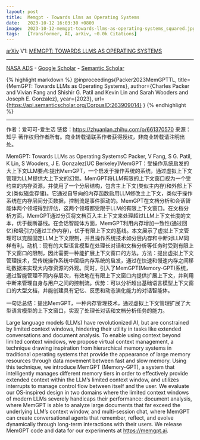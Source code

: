 ```yaml
---
layout: post
title:  Memgpt - Towards Llms as Operating Systems
date:   2023-10-12 16:03:30 +0800
image:  2023-10-12-memgpt-towards-llms-as-operating-systems_squared.jpg
tags:   [Transformer, AI, arXiv, ~0.0k Citations]
---
```


[arXiv](https://arxiv.org/abs/2310.08560) V1: [MEMGPT: TOWARDS LLMS AS OPERATING SYSTEMS](https://arxiv.org/pdf/2310.08560.pdf)

---
[NASA ADS](https) - 
[Google Scholar](https) - 
[Semantic Scholar](https://www.semanticscholar.org/paper/MemGPT%3A-Towards-LLMs-as-Operating-Systems-Packer-Fang/908dad62c0e43d80e3e3cb3c0402f7c71c70499c)

{% highlight markdown %}
@inproceedings{Packer2023MemGPTTL,
  title={MemGPT: Towards LLMs as Operating Systems},
  author={Charles Packer and Vivian Fang and Shishir G. Patil and Kevin Lin and Sarah Wooders and Joseph E. Gonzalez},
  year={2023},
  url={https://api.semanticscholar.org/CorpusID:263909014}
}
{% endhighlight %}

---
作者：爱可可-爱生活
链接：https://zhuanlan.zhihu.com/p/661370570
来源：知乎
著作权归作者所有。商业转载请联系作者获得授权，非商业转载请注明出处。

MemGPT: Towards LLMs as Operating SystemsC Packer, V Fang, S G. Patil, K Lin, S Wooders, J E. Gonzalez[UC Berkeley]MemGPT：受操作系统启发的大上下文LLM要点:提出MemGPT，一个启发于操作系统的系统，通过虚拟上下文管理为LLM提供大上下文的幻觉。MemGPT将LLM有限的上下文窗口视为一个受约束的内存资源，并使用了一个分层结构，包含主上下文(类似主内存)和外部上下文(类似磁盘存储)。它通过自导向的内存函数启用LLM修改主上下文，类似于操作系统在内存层间分页数据，控制流是事件驱动的。MemGPT在文档分析和会话智能体两个领域得到评估，这两个领域都受限于LLM的有限上下文窗口。在文档分析方面，MemGPT通过分页将文档页入主上下文来处理超过LLM上下文长度的文本，优于截断基线。在会话智能体方面，MemGPT利用内存增加一致性(通过回忆)和吸引力(通过工作内存)，优于有限上下文的基线。本文展示了虚拟上下文管理可以克服固定LLM上下文限制，并且操作系统技术如分层内存和中断对LLM同样有利。动机：现有的大型语言模型在处理长对话和文档分析等任务时受到有限上下文窗口的限制，因此需要一种能扩展上下文窗口的方法。方法：提出虚拟上下文管理技术，受传统操作系统中层级内存系统的启发，通过在快速和慢速内存之间移动数据来实现大内存资源的外观。同时，引入了MemGPT(Memory-GPT)系统，通过智能管理不同内存层次，有效地在有限上下文窗口内提供扩展上下文，并利用中断来管理自身与用户之间的控制流。优势：可以分析超出基础语言模型上下文窗口的大型文档，并能创建具有记忆、反思和动态演化能力的对话智能体。

一句话总结：提出MemGPT，一种内存管理技术，通过虚拟上下文管理扩展了大型语言模型的上下文窗口，实现了处理长对话和文档分析任务的能力。 

Large language models (LLMs) have revolutionized AI, but are constrained by limited context windows, hindering their utility in tasks like extended conversations and document analysis. To enable using context beyond limited context windows, we propose virtual context management, a technique drawing inspiration from hierarchical memory systems in traditional operating systems that provide the appearance of large memory resources through data movement between fast and slow memory. Using this technique, we introduce MemGPT (Memory-GPT), a system that intelligently manages different memory tiers in order to effectively provide extended context within the LLM’s limited context window, and utilizes interrupts to manage control flow between itself and the user. We evaluate our OS-inspired design in two domains where the limited context windows of modern LLMs severely handicaps their performance: document analysis, where MemGPT is able to analyze large documents that far exceed the underlying LLM’s context window, and multi-session chat, where MemGPT can create conversational agents that remember, reflect, and evolve dynamically through long-term interactions with their users. We release MemGPT code and data for our experiments at https://memgpt.ai.